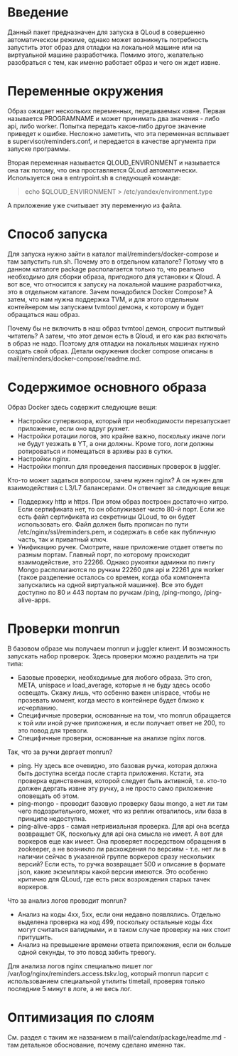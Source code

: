 # Введение
Данный пакет предназначен для запуска в QLoud в совершенно автоматическом режиме, однако может возникнуть потребность запустить этот образ для отладки на локальной машине или на виртуальной машине разработчика. Помимо этого, желательно разобраться с тем, как именно работает образ и чего он ждет извне.

# Переменные окружения 
Образ ожидает нескольких переменных, передаваемых извне. Первая называется PROGRAMNAME и может принимать два значения - либо api, либо worker. Попытка передать какое-либо другое значение приведет к ошибке. Несложно заметить, что эта переменная всплывает в supervisor/reminders.conf, и передается в качестве аргумента при запуске программы.

Вторая переменная называется QLOUD_ENVIRONMENT и называется она так потому, что она проставляется QLoud автоматически. Используется она в entrypoint.sh в следующей команде:

> echo $QLOUD_ENVIRONMENT > /etc/yandex/environment.type

А приложение уже считывает эту переменную из файла. 

# Способ запуска

Для запуска нужно зайти в каталог mail/reminders/docker-compose и там запустить run.sh. Почему это в отдельном каталоге? Потому что в данном каталоге package располагается только то, что реально необходимо для сборки образа, пригодного для установки к Qloud. А вот все, что относится к запуску на локальной машине разработчика, это в отдельном каталоге. Зачем понадобился Docker Compose? А затем, что нам нужна поддержка TVM, и для этого отдельным контейнером мы запускаем tvmtool демона, к которому и будет обращаться наш образ. 

Почему бы не включить в наш образ tvmtool демон, спросит пытливый читатель? А затем, что этот демон есть в Qloud, и его как раз включать в образ не надо. Поэтому для отладки на локальных машинах нужно создать свой образ. Детали окружения docker compose описаны в mail/reminders/docker-compose/readme.md.

# Содержимое основного образа

Образ Docker здесь содержит следующие вещи:

* Настройки супервизора, который при необходимости перезапускает приложение, если оно вдруг рухнет.
* Настройки ротации логов, это крайне важно, поскольку иначе логи не будут уезжать в YT, а они должны. Кроме того, логи должны ротироваться и помещаться в архивы раз в сутки.
* Настройки nginx. 
* Настройки monrun для проведения пассивных  проверок в juggler.

Кто-то может задаться вопросом, зачем нужен nginx? А он нужен для взаимодействия  с L3/L7 балансерами. Он отвечает за следующие вещи:

* Поддержку http и https. При этом образ построен достаточно хитро. Если сертификата нет, то он обслуживает чисто 80-й порт. Если же есть файл сертификата из секретницы QLoud, то он будет использовать его. Файл должен быть прописан по пути /etc/nginx/ssl/reminders.pem, и содержать в себе как публичную часть, так и приватный ключ. 
* Унификацию ручек. Смотрите, наше приложение отдает ответы по разным портам. Главный порт, по которому происходит взаимодействие, это 22266. Однако рукоятки админки по пингу Mongo располагаются по ручкам 22260 для api  и 22261 для worker (такое разделение осталось со времен, когда оба компонента запускались на одной виртуальной машинке). Все это будет доступно по 80 и 443 портам по ручкам /ping, /ping-mongo, /ping-alive-apps.

# Проверки monrun

В базовом образе мы получаем monrun и juggler клиент. И возможность запускать набор проверок. Здесь проверки можно разделить на три типа:

* Базовые проверки, необходимые для любого образа. Это cron, META, unispace и load_average, которые я не буду здесь особо освещать. Скажу лишь, что осбенно важен unispace, чтобы не прозевать момент, когда место в контейнере будет близко к исчерпанию.
* Специфичные проверки, основанные на том, что monrun обращается к той или иной ручке приложения, и если получает ответ не 200, то это повод для тревоги.
* Специфичные проверки, основанные на анализе nginx логов. 

Так, что за ручки дергает monrun?

* ping. Ну здесь все очевидно, это базовая ручка, которая должна быть доступна всегда после старта приложения. Кстати, эта проверка единственная, которой следует быть активной, т.е. кто-то должен дергать извне эту ручку, а не просто само приложение оповещать об этом.
* ping-mongo - проводит базовую проверку базы mongo, а нет ли там чего подозрительного, может, что из реплик отвалилось, или база в принципе недоступна.
* ping-alive-apps - самая нетривиальная проверка. Для api она всегда возвращает ОК, поскольку для api она смысла не имеет. А вот для воркеров еще как имеет. Она проверяет посредством обращения в zookeeper, а не возникло ли расхождения по версиям - т.е. нет ли в наличии сейчас в указанной группе воркеров сразу нескольких версий? Если есть, то ручка возвращает 500 и описание в формате json, какие экземпляры какой версии имеются. Это особенно критично для QLoud, где есть риск возрождения старых тачек воркеров.

Что за анализ логов проводит monrun?

* Анализ на коды 4xx, 5xx, если они недавно появлялись. Отдельно выделена проверка на код 499, поскольку остальные коды 4хх могут считаться валидными, и в таком случае проверку на них стоит притушить.
* Анализ на превышение времени ответа приложения, если он больше одной секунды, то это повод забить тревогу.

Для анализа логов nginx специально пишет лог /var/log/nginx/reminders.access.tskv.log, который monrun парсит с использованием специальной утилиты timetail, проверяя только последние 5 минут в логе, а не весь лог.

# Оптимизация по слоям

См. раздел с таким же названием в mail/calendar/package/readme.md - там детальное обоснование, почему сделано именно так.